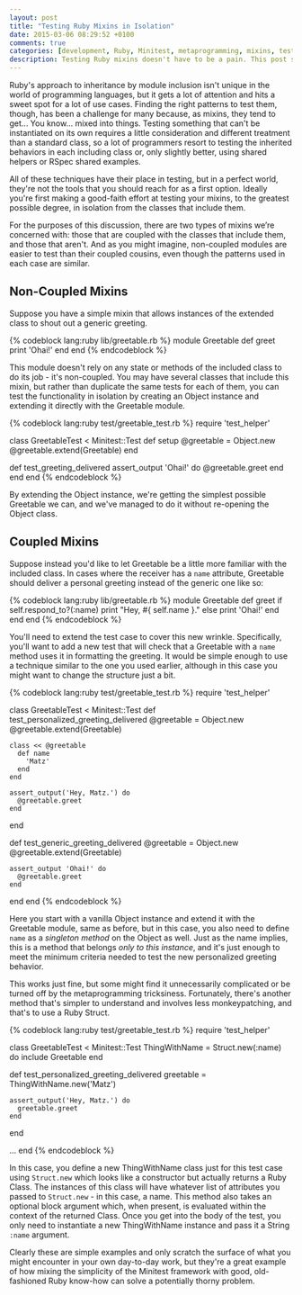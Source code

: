 ```yaml
---
layout: post
title: "Testing Ruby Mixins in Isolation"
date: 2015-03-06 08:29:52 +0100
comments: true
categories: [development, Ruby, Minitest, metaprogramming, mixins, testing]
description: Testing Ruby mixins doesn't have to be a pain. This post shows a simple, lightweight technique for testing them in isolation.
---
```

Ruby's approach to inheritance by module inclusion isn't unique in the world of programming languages, but it gets a lot of attention and hits a sweet spot for a lot of use cases.  Finding the right patterns to test them, though, has been a challenge for many because, as mixins, they tend to get... You know... mixed into things.  Testing something that can't be instantiated on its own requires a little consideration and different treatment than a standard class, so a lot of programmers resort to testing the inherited behaviors in each including class or, only slightly better, using shared helpers or RSpec shared examples.

All of these techniques have their place in testing, but in a perfect world, they're not the tools that you should reach for as a first option.  Ideally you're first making a good-faith effort at testing your mixins, to the greatest possible degree, in isolation from the classes that include them. 

For the purposes of this discussion, there are two types of mixins we’re concerned with: those that are coupled with the classes that include them, and those that aren't.  And as you might imagine, non-coupled modules are easier to test than their coupled cousins, even though the patterns used in each case are similar.

## Non-Coupled Mixins ##

Suppose you have a simple mixin that allows instances of the extended class to shout out a generic greeting.

{% codeblock lang:ruby lib/greetable.rb %}
module Greetable
  def greet
    print 'Ohai!'
  end
end
{% endcodeblock %}

This module doesn't rely on any state or methods of the included class to do its job - it's non-coupled.  You may have several classes that include this mixin, but rather than duplicate the same tests for each of them, you can test the functionality in isolation by creating an Object instance and extending it directly with the Greetable module.

{% codeblock lang:ruby test/greetable_test.rb %}
require 'test_helper'

class GreetableTest < Minitest::Test
  def setup
    @greetable = Object.new
    @greetable.extend(Greetable)
  end

  def test_greeting_delivered
    assert_output 'Ohai!' do
      @greetable.greet
    end
  end
end
{% endcodeblock %}

By extending the Object instance, we're getting the simplest possible Greetable we can, and we've managed to do it without re-opening the Object class.

## Coupled Mixins ##

Suppose instead you'd like to let Greetable be a little more familiar with the included class.  In cases where the receiver has a `name` attribute, Greetable should deliver a personal greeting instead of the generic one like so:

{% codeblock lang:ruby lib/greetable.rb %}
module Greetable
  def greet
    if self.respond_to?(:name)
      print "Hey, #{ self.name }."
    else
      print 'Ohai!'
    end
  end
end
{% endcodeblock %}

You'll need to extend the test case to cover this new wrinkle.  Specifically, you'll want to add a new test that will check that a Greetable with a `name` method uses it in formatting the greeting.  It would be simple enough to use a technique similar to the one you used earlier, although in this case you might want to change the structure just a bit.

{% codeblock lang:ruby test/greetable_test.rb %}
require 'test_helper'

class GreetableTest < Minitest::Test
  def test_personalized_greeting_delivered
    @greetable = Object.new
	@greetable.extend(Greetable)
	
    class << @greetable
      def name
        'Matz'
      end
    end

    assert_output('Hey, Matz.') do
      @greetable.greet
    end
  end

  def test_generic_greeting_delivered
    @greetable = Object.new
    @greetable.extend(Greetable)

    assert_output 'Ohai!' do
      @greetable.greet
    end
  end
end
{% endcodeblock %}

Here you start with a vanilla Object instance and extend it with the Greetable module, same as before, but in this case, you also need to define `name` as a *singleton method* on the Object as well.  Just as the name implies, this is a method that belongs *only to this instance*, and it's just enough to meet the minimum criteria needed to test the new personalized greeting behavior.

This works just fine, but some might find it unnecessarily complicated or be turned off by the metaprogramming tricksiness.  Fortunately, there's another method that's simpler to understand and involves less monkeypatching, and that's to use a Ruby Struct.

{% codeblock lang:ruby test/greetable_test.rb %}
require 'test_helper'

class GreetableTest < Minitest::Test
  ThingWithName = Struct.new(:name) do
    include Greetable
  end

  def test_personalized_greeting_delivered
    greetable = ThingWithName.new('Matz')
	
    assert_output('Hey, Matz.') do
      greetable.greet
    end
  end

  ...
end
{% endcodeblock %}

In this case, you define a new ThingWithName class just for this test case using `Struct.new` which looks like a constructor but actually returns a Ruby Class.  The instances of this class will have whatever list of attributes you passed to `Struct.new` - in this case, a name.  This method also takes an optional block argument which, when present, is evaluated within the context of the returned Class.  Once you get into the body of the test, you only need to instantiate a new ThingWithName instance and pass it a String `:name` argument.

Clearly these are simple examples and only scratch the surface of what you might encounter in your own day-to-day work, but they're a great example of how mixing the simplicity of the Minitest framework with good, old-fashioned Ruby know-how can solve a potentially thorny problem.
